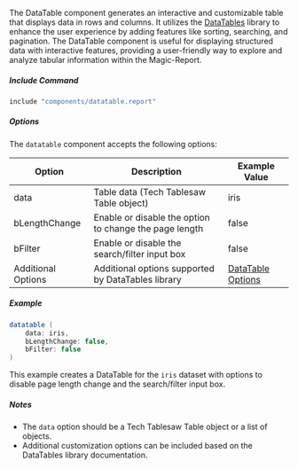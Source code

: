 The DataTable component generates an interactive and customizable table that displays data in rows and columns. It utilizes the [DataTables](https://datatables.net/) library to enhance the user experience by adding features like sorting, searching, and pagination.
The DataTable component is useful for displaying structured data with interactive features, providing a user-friendly way to explore and analyze tabular information within the Magic-Report.

##### Include Command
```groovy
include "components/datatable.report"
```

##### Options

The `datatable` component accepts the following options:

| Option          | Description                                           | Example Value      |
|-----------------|-------------------------------------------------------|--------------------|
| data            | Table data (Tech Tablesaw Table object)               | iris               |
| bLengthChange   | Enable or disable the option to change the page length | false              |
| bFilter         | Enable or disable the search/filter input box         | false              |
| Additional Options | Additional options supported by DataTables library | [DataTable Options](https://datatables.net/manual/options) |

##### Example
```groovy
datatable (
    data: iris,
    bLengthChange: false,
    bFilter: false
)
```

This example creates a DataTable for the `iris` dataset with options to disable page length change and the search/filter input box.

##### Notes
- The `data` option should be a Tech Tablesaw Table object or a list of objects.
- Additional customization options can be included based on the DataTables library documentation.
